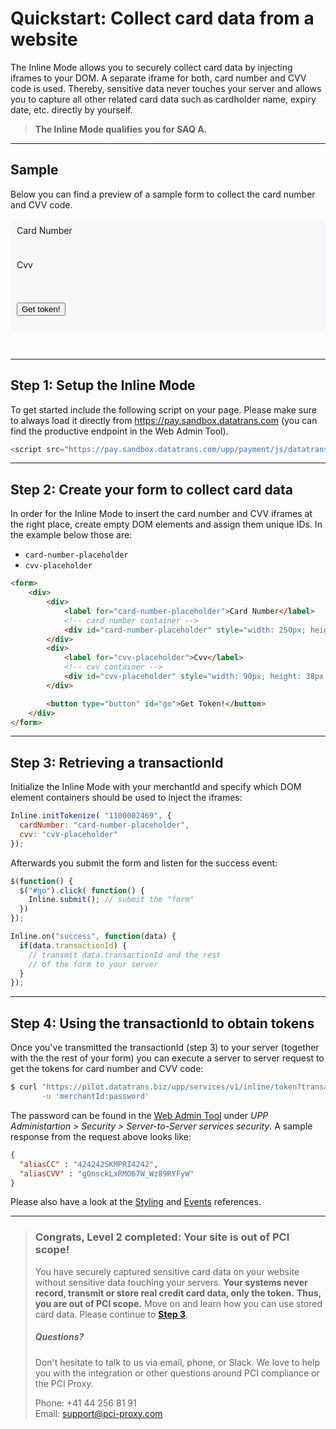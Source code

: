 # Quickstart: Collect card data from a website

The Inline Mode allows you to securely collect card data by injecting iframes to your DOM. A separate iframe for both, card number and CVV code is used. Thereby, sensitive data never touches your server and allows you to capture all other related card data such as cardholder name, expiry date, etc. directly by yourself.

> **The Inline Mode qualifies you for SAQ A.**

---

## Sample

Below you can find a preview of a sample form to collect the card number and CVV code.

<link rel="stylesheet" href="https://maxcdn.bootstrapcdn.com/bootstrap/3.3.7/css/bootstrap.min.css" integrity="sha384-BVYiiSIFeK1dGmJRAkycuHAHRg32OmUcww7on3RYdg4Va+PmSTsz/K68vbdEjh4u" crossorigin="anonymous">
<style>
label { display: block }
.paymentForm { border: 0px; background-color: #F7F8F9; padding: 10px }
</style>
<script src="https://code.jquery.com/jquery-1.12.4.min.js"          integrity="sha256-ZosEbRLbNQzLpnKIkEdrPv7lOy9C27hHQ+Xp8a4MxAQ="             crossorigin="anonymous">
</script>


<form>
<div class="paymentForm">
  <div>
    <label for="cardNumberPlaceholder">Card Number</label>
    <div id="cardNumberPlaceholder" style="display: inline-block; width: 300px; height: 38px;">
    </div>
  </div>
  <div>
    <label for="cvvPlaceholder">Cvv</label>
    <div id="cvvPlaceholder" style="display: inline-block; width: 120px; height: 38px;">
    </div>
  </div>

  <button type="button" class="btn btn-primary" id="go">Get token!</button>
</div>
</form>

<br/>

<div id="result" class="alert alert-success" role="alert" style="display: none;"></div>

<script type="text/javascript" src="https://pilot.datatrans.biz/upp/payment/js/datatrans-inline-1.0.0.js"></script>
<script type="text/javascript">



$(document).ready(function() {
  console.log("### $(document).ready called!");
  Inline = new InlineMode();

  Inline.initTokenize( 
    "1100002469", {
      cardNumber: "cardNumberPlaceholder",
      cvv: "cvvPlaceholder"
    },{
      debug: true          
    }    
  );
  
Inline.on("ready", function() {

Inline.setStyle("cardNumber","width: 80%; background-color: white; border-radius: 4px; border: 1px solid #ccc; padding: .65em .5em; font-size: 91%;");
Inline.setStyle("cardNumber::placeholder","color: #D8D8D8");

Inline.setStyle("cvv","width: 80%; background-color: white; border-radius: 4px; border: 1px solid #ccc; padding: .65em .5em; font-size: 91%;");
Inline.setStyle("cvv::placeholder","color: #D8D8D8");

Inline.setPlaceholder("cardNumber", "4242 4242 4242 4242");
Inline.setPlaceholder("cvv", "123");

Inline.focus("cardNumber");
});

Inline.on("validate", function(data) {
Inline.setStyle("cardNumber", data.fields.cardNumber.valid ? "border: 1px solid #ccc": "border: 1px solid #f00");
Inline.setStyle("cvv", data.fields.cvv.valid ? "border: 1px solid #ccc" : "border: 1px solid #f00");
});

$(function() {
$("#go").click( function() {
Inline.submit(); // submit the "form"
})
});

Inline.on("success", function(data) {
if(data.transactionId !== undefined) {
var trxId = document.getElementById("result");
trxId.textContent = "Your transactionId is: " + data.transactionId;
trxId.style.display = 'block';
}
});   
  
});

</script>

---

## Step 1: Setup the Inline Mode
To get started include the following script on your page. Please make sure to always load it directly from https://pay.sandbox.datatrans.com (you can find the productive endpoint in the Web Admin Tool).

```js
<script src="https://pay.sandbox.datatrans.com/upp/payment/js/datatrans-inline-1.0.0.js"></script>
```

---

## Step 2: Create your form to collect card data
In order for the Inline Mode to insert the card number and CVV iframes at the right place, create empty DOM elements and assign them unique IDs. In the example below those are:
- `card-number-placeholder`
- `cvv-placeholder`

```html
<form>
    <div>
        <div>
            <label for="card-number-placeholder">Card Number</label>
            <!-- card number container -->
            <div id="card-number-placeholder" style="width: 250px; height: 38px;"></div>
        </div>
        <div>
            <label for="cvv-placeholder">Cvv</label>
            <!-- cvv container -->
            <div id="cvv-placeholder" style="width: 90px; height: 38px;"></div>
        </div>

        <button type="button" id="go">Get Token!</button>
    </div>
</form>
```

---

## Step 3: Retrieving a transactionId

Initialize the Inline Mode with your merchantId and specify which DOM element containers should be used to inject the iframes:

```js
Inline.initTokenize( "1100002469", {
  cardNumber: "card-number-placeholder", 
  cvv: "cvv-placeholder"                
});
```

Afterwards you submit the form and listen for the success event:

```js
$(function() {
  $("#go").click( function() {
    Inline.submit(); // submit the "form"
  })
});

Inline.on("success", function(data) {
  if(data.transactionId) {
    // transmit data.transactionId and the rest
    // of the form to your server    
  }
});
```

---

## Step 4: Using the transactionId to obtain tokens
Once you've transmitted the transactionId (step 3) to your server (together with the the rest of your form) you can execute a server to server request to get the tokens for card number and CVV code:

```bash
$ curl "https://pilot.datatrans.biz/upp/services/v1/inline/token?transactionId=170419151426624571" \
       -u 'merchantId:password'
```
The password can be found in the [Web Admin Tool](https://admin.sandbox.datatrans.com) under _UPP Administartion > Security > Server-to-Server services security_. A sample response from the request above looks like:
```json
{
  "aliasCC" : "424242SKMPRI4242",
  "aliasCVV" : "gOnsckLxRMO67W_Wz89RYFyW"
}
```

Please also have a look at the [Styling](/inline-payment-frames/styling.md) and [Events](/inline-payment-frames/events.md) references.

---

> ### Congrats, Level 2 completed: Your site is out of PCI scope!
>
> You have securely captured sensitive card data on your website without sensitive data touching your servers. **Your systems never record, transmit or store real credit card data, only the token.** **Thus, you are out of PCI scope.** Move on and learn how you can use stored card data. Please continue to [**Step 3**](/step-3-use-stored-data.md).
>
> ##### Questions?
>
> Don't hesitate to talk to us via email, phone, or Slack. We love to help you with the integration or other questions around PCI compliance or the PCI Proxy.
>
> Phone: +41 44 256 81 91  
> Email: [support@pci-proxy.com](/mailto:support@pci-proxy.com)





